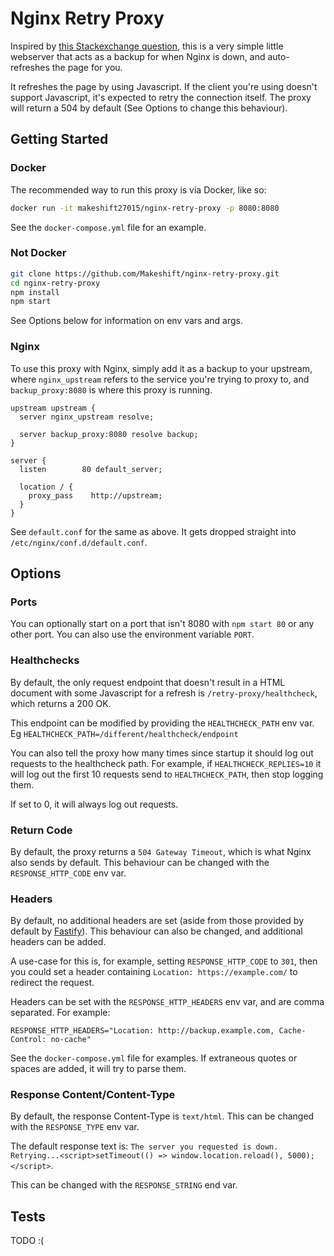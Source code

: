 # Nginx Retry Proxy

Inspired by [this Stackexchange question](https://superuser.com/questions/746028/configuring-nginx-to-retry-a-single-upstream-server), this is a very simple little webserver that acts as a backup for when Nginx is down, and auto-refreshes the page for you.

It refreshes the page by using Javascript. If the client you're using doesn't support Javascript, it's expected to retry the connection itself. The proxy will return a 504 by default (See Options to change this behaviour).

## Getting Started

### Docker

The recommended way to run this proxy is via Docker, like so:

```bash
docker run -it makeshift27015/nginx-retry-proxy -p 8080:8080
```

See the `docker-compose.yml` file for an example.

### Not Docker

```bash
git clone https://github.com/Makeshift/nginx-retry-proxy.git
cd nginx-retry-proxy
npm install
npm start
```

See Options below for information on env vars and args.

### Nginx

To use this proxy with Nginx, simply add it as a backup to your upstream, where `nginx_upstream` refers to the service you're trying to proxy to, and `backup_proxy:8080` is where this proxy is running.

```
upstream upstream {
  server nginx_upstream resolve;

  server backup_proxy:8080 resolve backup;
}

server {
  listen        80 default_server;

  location / {
    proxy_pass    http://upstream;
  }
}
```

See `default.conf` for the same as above. It gets dropped straight into `/etc/nginx/conf.d/default.conf`.

## Options

### Ports

You can optionally start on a port that isn't 8080 with `npm start 80` or any other port. You can also use the environment variable `PORT`.

### Healthchecks

By default, the only request endpoint that doesn't result in a HTML document with some Javascript for a refresh is `/retry-proxy/healthcheck`, which returns a 200 OK.

This endpoint can be modified by providing the `HEALTHCHECK_PATH` env var. Eg `HEALTHCHECK_PATH=/different/healthcheck/endpoint`

You can also tell the proxy how many times since startup it should log out requests to the healthcheck path. For example, if `HEALTHCHECK_REPLIES=10` it will log out the first 10 requests send to `HEALTHCHECK_PATH`, then stop logging them.

If set to 0, it will always log out requests.

### Return Code

By default, the proxy returns a `504 Gateway Timeout`, which is what Nginx also sends by default. This behaviour can be changed with the `RESPONSE_HTTP_CODE` env var.

### Headers

By default, no additional headers are set (aside from those provided by default by [Fastify](https://www.fastify.io/)). This behaviour can also be changed, and additional headers can be added.

A use-case for this is, for example, setting `RESPONSE_HTTP_CODE` to `301`, then you could set a header containing `Location: https://example.com/` to redirect the request.

Headers can be set with the `RESPONSE_HTTP_HEADERS` env var, and are comma separated. For example:
```
RESPONSE_HTTP_HEADERS="Location: http://backup.example.com, Cache-Control: no-cache"
```

See the `docker-compose.yml` file for examples. If extraneous quotes or spaces are added, it will try to parse them.

### Response Content/Content-Type

By default, the response Content-Type is `text/html`. This can be changed with the `RESPONSE_TYPE` env var.

The default response text is: `The server you requested is down. Retrying...<script>setTimeout(() => window.location.reload(), 5000);</script>`.

This can be changed with the `RESPONSE_STRING` end var.

## Tests

TODO :(
